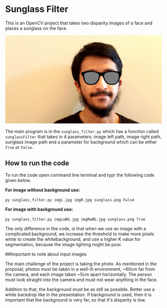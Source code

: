 # Sunglass Filter
This is an OpenCV project that takes two disparity images of a face and places a sunglass on the face.

![final_output](https://github.com/mukaddim98/sunglass_filter/blob/main/finalOutput.jpg "Final Output")

The main program is in the ```sunglass_filter.py``` which has a function called ```sunglassFilter``` that takes in 4 parameters: image left path, image right path, sunglass image path and a parameter for background which can be either ```True``` or ```False```.

## How to run the code
To run the code open command line terminal and typr the following code given below.

__For image without background use:__ 

```py sunglass_filter.py imgL.jpg imgR.jpg sunglass.png False```

__For image with background use:__

```py sunglass_filter.py imgLwBG.jpg imgRwBG.jpg sunglass.png True```

The only difference in the code, is that when we use an image with a complicated background, we increase the threshold to make more pixels white to create the whitebackground, and use a higher K value for segmentation, because the image lighting might be poor.

##Important to note about input images

The main challenge of the project is taking the photo. As mentioned in the proposal, photos must be taken in a well-lit environment, ~60cm far from the camera, and each image taken ~5cm apart horizontally. The person must look straight into the camera and must not wear anything in the face. 

Addition to that, the background must be as still as possible. Better use a white backdrop like in the presentation. If background is used, then it is important that the background is very far, so that it's disparity is low. 


